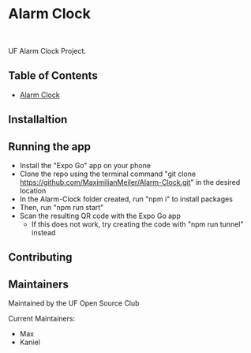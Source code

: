 # Alarm Clock
<br/> 

UF Alarm Clock Project.

## Table of Contents
- [Alarm Clock](#alarm-clock)

## Installaltion

## Running the app

- Install the "Expo Go" app on your phone
- Clone the repo using the terminal command "git clone https://github.com/MaximilianMeiler/Alarm-Clock.git" in the desired location
- In the Alarm-Clock folder created, run "npm i" to install packages
- Then, run "npm run start"
- Scan the resulting QR code with the Expo Go app
  - If this does not work, try creating the code with "npm run tunnel" instead
 
## Contributing

## Maintainers 

Maintained by the UF Open Source Club

Current Maintainers: 
* Max
* Kaniel

